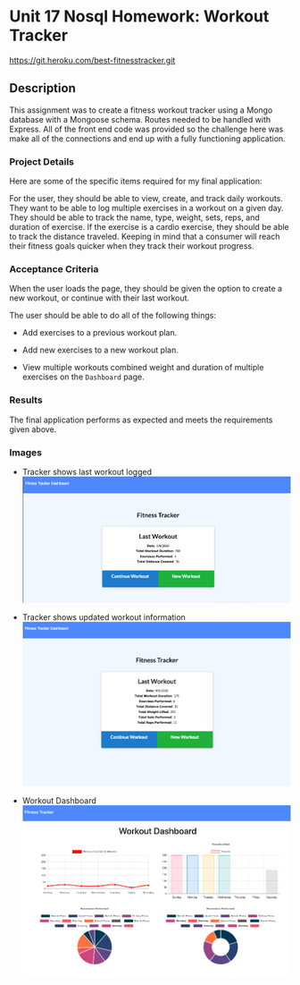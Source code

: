 # Unit 17 Nosql Homework: Workout Tracker

https://git.heroku.com/best-fitnesstracker.git

## Description

This assignment was to create a fitness workout tracker using a Mongo database with a Mongoose schema. Routes needed to be handled with Express. All of the front end code was provided so the challenge here was make all of the connections and end up with a fully functioning application.


### Project Details

Here are some of the specific items required for my final application:

For the user, they should be able to view, create, and track daily workouts. They want to be able to log multiple exercises in a workout on a given day. They should be able to track the name, type, weight, sets, reps, and duration of exercise. If the exercise is a cardio exercise, they should be able to track the distance traveled. Keeping in mind that a consumer will reach their fitness goals quicker when they track their workout progress.

### Acceptance Criteria

When the user loads the page, they should be given the option to create a new workout, or continue with their last workout.

The user should be able to do all of the following things:

  - Add exercises to a previous workout plan.

  - Add new exercises to a new workout plan.

  - View multiple workouts combined weight and duration of multiple exercises on the `Dashboard` page.

### Results

The final application performs as expected and meets the requirements given above. 


### Images

- Tracker shows last workout logged<br>
![Last Workout](assets/images/lastworkout.jpg) 

- Tracker shows updated workout information<br>
![Updated Workout](assets/images/updateworkout.jpg) 

- Workout Dashboard<br>
![Workout Dashboard](assets/images/dashboard.jpg) 